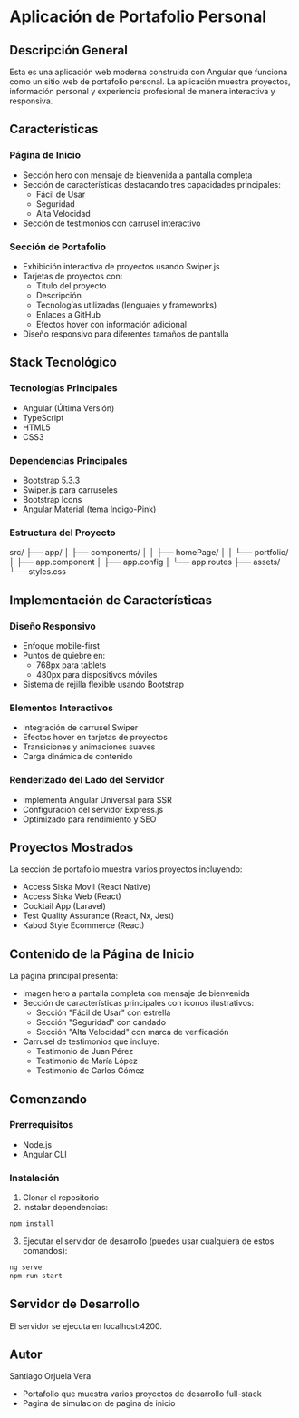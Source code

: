 # Aplicación de Portafolio Personal

## Descripción General
Esta es una aplicación web moderna construida con Angular que funciona como un sitio web de portafolio personal. La aplicación muestra proyectos, información personal y experiencia profesional de manera interactiva y responsiva.

## Características

### Página de Inicio
- Sección hero con mensaje de bienvenida a pantalla completa
- Sección de características destacando tres capacidades principales:
  - Fácil de Usar
  - Seguridad
  - Alta Velocidad
- Sección de testimonios con carrusel interactivo

### Sección de Portafolio
- Exhibición interactiva de proyectos usando Swiper.js
- Tarjetas de proyectos con:
  - Título del proyecto
  - Descripción
  - Tecnologías utilizadas (lenguajes y frameworks)
  - Enlaces a GitHub
  - Efectos hover con información adicional
- Diseño responsivo para diferentes tamaños de pantalla

## Stack Tecnológico

### Tecnologías Principales
- Angular (Última Versión)
- TypeScript
- HTML5
- CSS3

### Dependencias Principales
- Bootstrap 5.3.3
- Swiper.js para carruseles
- Bootstrap Icons
- Angular Material (tema Indigo-Pink)

### Estructura del Proyecto
  src/
  ├── app/
  │   ├── components/
  │   │   ├── homePage/
  │   │   └── portfolio/
  │   ├── app.component
  │   ├── app.config
  │   └── app.routes
  ├── assets/
  └── styles.css


## Implementación de Características

### Diseño Responsivo
- Enfoque mobile-first
- Puntos de quiebre en:
  - 768px para tablets
  - 480px para dispositivos móviles
- Sistema de rejilla flexible usando Bootstrap

### Elementos Interactivos
- Integración de carrusel Swiper
- Efectos hover en tarjetas de proyectos
- Transiciones y animaciones suaves
- Carga dinámica de contenido

### Renderizado del Lado del Servidor
- Implementa Angular Universal para SSR
- Configuración del servidor Express.js
- Optimizado para rendimiento y SEO

## Proyectos Mostrados
La sección de portafolio muestra varios proyectos incluyendo:
- Access Siska Movil (React Native)
- Access Siska Web (React)
- Cocktail App (Laravel)
- Test Quality Assurance (React, Nx, Jest)
- Kabod Style Ecommerce (React)

## Contenido de la Página de Inicio
La página principal presenta:
- Imagen hero a pantalla completa con mensaje de bienvenida
- Sección de características principales con iconos ilustrativos:
  - Sección "Fácil de Usar" con estrella
  - Sección "Seguridad" con candado
  - Sección "Alta Velocidad" con marca de verificación
- Carrusel de testimonios que incluye:
  - Testimonio de Juan Pérez
  - Testimonio de María López
  - Testimonio de Carlos Gómez

## Comenzando
### Prerrequisitos
- Node.js
- Angular CLI

### Instalación
1. Clonar el repositorio
2. Instalar dependencias:
```bash
npm install
```
3. Ejecutar el servidor de desarrollo (puedes usar cualquiera de estos comandos):
```bash
ng serve
npm run start
```

## Servidor de Desarrollo
El servidor se ejecuta en localhost:4200.
## Autor
Santiago Orjuela Vera

- Portafolio que muestra varios proyectos de desarrollo full-stack
- Pagina de simulacion de pagina de inicio